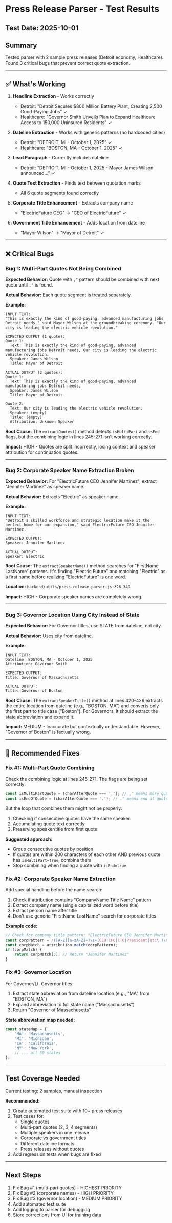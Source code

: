 # Press Release Parser - Test Results

## Test Date: 2025-10-01

## Summary
Tested parser with 2 sample press releases (Detroit economy, Healthcare). Found 3 critical bugs that prevent correct quote extraction.

---

## ✅ What's Working

1. **Headline Extraction** - Works correctly
   - Detroit: "Detroit Secures $800 Million Battery Plant, Creating 2,500 Good-Paying Jobs" ✓
   - Healthcare: "Governor Smith Unveils Plan to Expand Healthcare Access to 150,000 Uninsured Residents" ✓

2. **Dateline Extraction** - Works with generic patterns (no hardcoded cities)
   - Detroit: "DETROIT, MI - October 1, 2025" ✓
   - Healthcare: "BOSTON, MA - October 1, 2025" ✓

3. **Lead Paragraph** - Correctly includes dateline
   - Detroit: "DETROIT, MI - October 1, 2025 - Mayor James Wilson announced..." ✓

4. **Quote Text Extraction** - Finds text between quotation marks
   - All 6 quote segments found correctly

5. **Corporate Title Enhancement** - Extracts company name
   - "ElectricFuture CEO" → "CEO of ElectricFuture" ✓

6. **Government Title Enhancement** - Adds location from dateline
   - "Mayor Wilson" → "Mayor of Detroit" ✓

---

## ❌ Critical Bugs

### Bug 1: Multi-Part Quotes Not Being Combined

**Expected Behavior:**
Quote with `,"` pattern should be combined with next quote until `."` is found.

**Actual Behavior:**
Each quote segment is treated separately.

**Example:**
```
INPUT TEXT:
"This is exactly the kind of good-paying, advanced manufacturing jobs Detroit needs," said Mayor Wilson at the groundbreaking ceremony. "Our city is leading the electric vehicle revolution."

EXPECTED OUTPUT (1 quote):
Quote 1:
  Text: This is exactly the kind of good-paying, advanced manufacturing jobs Detroit needs, Our city is leading the electric vehicle revolution.
  Speaker: James Wilson
  Title: Mayor of Detroit

ACTUAL OUTPUT (2 quotes):
Quote 1:
  Text: This is exactly the kind of good-paying, advanced manufacturing jobs Detroit needs,
  Speaker: James Wilson
  Title: Mayor of Detroit

Quote 2:
  Text: Our city is leading the electric vehicle revolution.
  Speaker: (empty)
  Title: (empty)
  Attribution: Unknown Speaker
```

**Root Cause:**
The `extractQuotes()` method detects `isMultiPart` and `isEnd` flags, but the combining logic in lines 245-271 isn't working correctly.

**Impact:** HIGH - Quotes are split incorrectly, losing context and speaker attribution for continuation quotes.

---

### Bug 2: Corporate Speaker Name Extraction Broken

**Expected Behavior:**
For "ElectricFuture CEO Jennifer Martinez", extract "Jennifer Martinez" as speaker name.

**Actual Behavior:**
Extracts "Electric" as speaker name.

**Example:**
```
INPUT TEXT:
"Detroit's skilled workforce and strategic location make it the perfect home for our expansion," said ElectricFuture CEO Jennifer Martinez.

EXPECTED OUTPUT:
Speaker: Jennifer Martinez

ACTUAL OUTPUT:
Speaker: Electric
```

**Root Cause:**
The `extractSpeakerName()` method searches for "FirstName LastName" patterns. It's finding "Electric Future" and matching "Electric" as a first name before realizing "ElectricFuture" is one word.

**Location:** `backend/utils/press-release-parser.js:326-349`

**Impact:** HIGH - Corporate speaker names are completely wrong.

---

### Bug 3: Governor Location Using City Instead of State

**Expected Behavior:**
For Governor titles, use STATE from dateline, not city.

**Actual Behavior:**
Uses city from dateline.

**Example:**
```
INPUT TEXT:
Dateline: BOSTON, MA - October 1, 2025
Attribution: Governor Smith

EXPECTED OUTPUT:
Title: Governor of Massachusetts

ACTUAL OUTPUT:
Title: Governor of Boston
```

**Root Cause:**
The `extractSpeakerTitle()` method at lines 420-426 extracts the entire location from dateline (e.g., "BOSTON, MA") and converts only the first part to title case ("Boston"). For Governors, it should extract the state abbreviation and expand it.

**Impact:** MEDIUM - Inaccurate but contextually understandable. However, "Governor of Boston" is factually wrong.

---

## 🔧 Recommended Fixes

### Fix #1: Multi-Part Quote Combining

Check the combining logic at lines 245-271. The flags are being set correctly:
```javascript
const isMultiPartQuote = (charAfterQuote === ','); // ," means more quotes coming
const isEndOfQuote = (charAfterQuote === '.'); // ." means end of quote sequence
```

But the loop that combines them might not be properly:
1. Checking if consecutive quotes have the same speaker
2. Accumulating quote text correctly
3. Preserving speaker/title from first quote

**Suggested approach:**
- Group consecutive quotes by position
- If quotes are within 200 characters of each other AND previous quote has `isMultiPart=true`, combine them
- Stop combining when finding a quote with `isEnd=true`

### Fix #2: Corporate Speaker Name Extraction

Add special handling before the name search:
1. Check if attribution contains "CompanyName Title Name" pattern
2. Extract company name (single capitalized word before title)
3. Extract person name after title
4. Don't use generic "FirstName LastName" search for corporate titles

**Example code:**
```javascript
// Check for company title pattern: "ElectricFuture CEO Jennifer Martinez"
const corpPattern = /([A-Z][a-zA-Z]+)\s+(CEO|CFO|CTO|President|etc\.)\s+([A-Z][a-z]+\s+[A-Z][a-z]+)/;
const corpMatch = attribution.match(corpPattern);
if (corpMatch) {
    return corpMatch[3]; // Return "Jennifer Martinez"
}
```

### Fix #3: Governor Location

For Governor/Lt. Governor titles:
1. Extract state abbreviation from dateline location (e.g., "MA" from "BOSTON, MA")
2. Expand abbreviation to full state name ("Massachusetts")
3. Return "Governor of Massachusetts"

**State abbreviation map needed:**
```javascript
const stateMap = {
    'MA': 'Massachusetts',
    'MI': 'Michigan',
    'CA': 'California',
    'NY': 'New York',
    // ... all 50 states
};
```

---

## Test Coverage Needed

Current testing: 2 samples, manual inspection

**Recommended:**
1. Create automated test suite with 10+ press releases
2. Test cases for:
   - Single quotes
   - Multi-part quotes (2, 3, 4 segments)
   - Multiple speakers in one release
   - Corporate vs government titles
   - Different dateline formats
   - Press releases without quotes
3. Add regression tests when bugs are fixed

---

## Next Steps

1. Fix Bug #1 (multi-part quotes) - HIGHEST PRIORITY
2. Fix Bug #2 (corporate names) - HIGH PRIORITY
3. Fix Bug #3 (governor location) - MEDIUM PRIORITY
4. Add automated test suite
5. Add logging to parser for debugging
6. Store corrections from UI for training data

